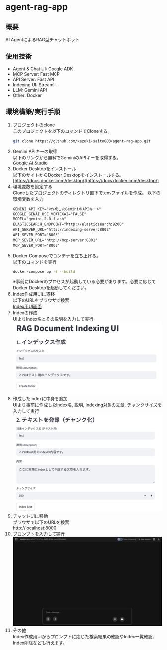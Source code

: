 # agent-rag-app
## 概要
AI AgentによるRAG型チャットボット
## 使用技術
- Agent & Chat UI: Google ADK
- MCP Server: Fast MCP
- API Server: Fast API
- Indexing UI: Streamlit
- LLM: Gemini API
- Other: Docker
## 環境構築/実行手順
1. プロジェクトのclone  
    このプロジェクトを以下のコマンドでCloneする。
    ```bash
    git clone https://github.com/kazuki-saito803/agent-rag-app.git
    ```
1. Gemini APIキーの取得  
    以下のリンクから無料でGeminiのAPIキーを取得する。  
    [Google AI Studio](https://aistudio.google.com/u/1/api-keys)
1. Docker Desktopをインストール  
    以下のサイトからDocker Desktopをインストールする。  
    [https://docs.docker.com/desktop/](https://docs.docker.com/desktop/)
1. 環境変数を設定する  
    Cloneしたプロジェクトのディレクトリ直下で.envファイルを作成。
    以下の環境変数を入力
    ```txt
    GEMINI_API_KEY="<作成したGeminiのAPIキー>"
    GOOGLE_GENAI_USE_VERTEXAI="FALSE"
    MODEL="gemini-2.0-flash"
    ELASTICSEARCH_ENDPOINT="http://elasticsearch:9200"
    API_SERVER_URL="http://indexing-server:8002"
    API_SEVER_PORT="8002"
    MCP_SEVER_URL="http://mcp-server:8001"
    MCP_SEVER_PORT="8001"
    ```
1. Docker Composeでコンテナを立ち上げる。  
    以下のコマンドを実行  
    ```bash
    docker-compose up -d --build
    ```
    ※事前にDockerのプロセスが起動している必要があります。必要に応じてDocker Desktopを起動してください。  
1. Index作成用UIに遷移  
    以下のURLをブラウザで検索  
    [Index用UI画面](http://localhost:8501)
1. Indexの作成  
    UIよりIndex名とその説明を入力して実行  
    ![Index作成画像](./assets/indexing01.png)
1. 作成したIndexに中身を追加  
    UIより事前に作成したIndex名, 説明, Indexing対象の文章, チャンクサイズを入力して実行  
    ![Index作成画像](./assets/indexing02.png)
1. チャットUIに移動  
    ブラウザで以下のURLを検索  
    [http://localhost:8000](http://localhost:8000)  
1. プロンプトを入力して実行
    ![Chat画像](./assets/chat01.png)
1. その他  
    Index作成用UIからプロンプトに応じた検索結果の確認やIndex一覧確認、Index削除なども行えます。